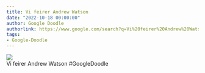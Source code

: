 ```yaml
---
title: Vi feirer Andrew Watson
date: "2022-10-18 00:00:00"
author: Google Doodle
authorlink: https://www.google.com/search?q=Vi%20feirer%20Andrew%20Watson
tags:
- Google-Doodle
---
```

<img src="https://www.google.com/logos/doodles/2022/celebrating-andrew-watson-6753651837109414-l.png" referrerpolicy="no-referrer"><br>Vi feirer Andrew Watson #GoogleDoodle